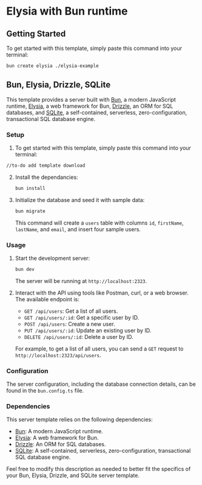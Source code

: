 # Elysia with Bun runtime

## Getting Started
To get started with this template, simply paste this command into your terminal:
```bash
bun create elysia ./elysia-example
```
## Bun, Elysia, Drizzle, SQLite

This template provides a server built with [Bun](https://bun.sh/), a modern JavaScript runtime, [Elysia](https://elysia.deno.dev/), a web framework for Bun, [Drizzle](https://github.com/drizzle-team/drizzle-orm), an ORM for SQL databases, and [SQLite](https://www.sqlite.org/index.html), a self-contained, serverless, zero-configuration, transactional SQL database engine.

### Setup

1. To get started with this template, simply paste this command into your terminal:
  ```bash
  //to-do add template download
  ```
2. Install the dependancies:
   ```bash
   bun install
   ```

2. Initialize the database and seed it with sample data:
   ```bash
   bun migrate
   ```
   This command will create a `users` table with columns `id`, `firstName`, `lastName`, and `email`, and insert four sample users.

### Usage

1. Start the development server:
   ```bash
   bun dev
   ```
   The server will be running at `http://localhost:2323`.

2. Interact with the API using tools like Postman, curl, or a web browser. The available endpoint is:
   - `GET /api/users`: Get a list of all users.
   - `GET /api/users/:id`: Get a specific user by ID.
   - `POST /api/users`: Create a new user.
   - `PUT /api/users/:id`: Update an existing user by ID.
   - `DELETE /api/users/:id`: Delete a user by ID.

   For example, to get a list of all users, you can send a `GET` request to `http://localhost:2323/api/users`.

### Configuration

The server configuration, including the database connection details, can be found in the `bun.config.ts` file.

### Dependencies

This server template relies on the following dependencies:

- [Bun](https://bun.sh/): A modern JavaScript runtime.
- [Elysia](https://elysia.deno.dev/): A web framework for Bun.
- [Drizzle](https://github.com/drizzle-team/drizzle-orm): An ORM for SQL databases.
- [SQLite](https://www.sqlite.org/index.html): A self-contained, serverless, zero-configuration, transactional SQL database engine.

Feel free to modify this description as needed to better fit the specifics of your Bun, Elysia, Drizzle, and SQLite server template.
